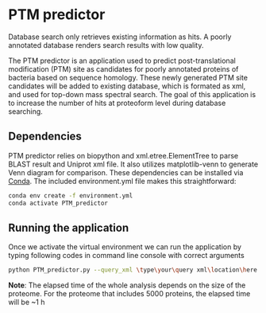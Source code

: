 # PTM predictor

Database search only retrieves existing information as hits. A poorly annotated database renders search results with low quality.

The PTM predictor is an application used to predict post-translational modification (PTM) site as candidates for poorly annotated proteins of bacteria based on sequence homology. These newly generated PTM site candidates will be added to existing database, which is formated as xml, and used for top-down mass spectral search. The goal of this application is to increase the number of hits at proteoform level during database searching. 

## Dependencies

PTM predictor relies on biopython and xml.etree.ElementTree to parse BLAST result and Uniprot xml file. It also utilizes matplotlib-venn to generate Venn diagram for comparison. These dependencies can be installed via [Conda](https://conda.io/projects/conda/en/latest/user-guide/install/windows.html). The included environment.yml file makes this straightforward:
``` bash
conda env create -f environment.yml
conda activate PTM_predictor
```

## Running the application

Once we activate the virtual environment we can run the application by typing following codes in command line console with correct arguments
```bash
python PTM_predictor.py --query_xml \type\your\query xml\location\here --query_species [species name (e.g. Ecoli_K12)]  --sbjct_xml \type\your\subject xml\location\here --sbjct_species [species name (e.g. Ecoli_B)] --sl [length of short sequence]
```
**Note**: The elapsed time of the whole analysis depends on the size of the proteome. For the proteome that includes 5000 proteins, the elapsed time will be ~1 h


